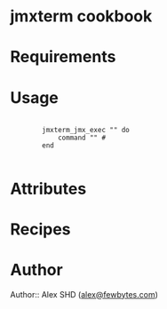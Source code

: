 # jmxterm cookbook

# Requirements

# Usage

<pre>
	<code> 
		jmxterm_jmx_exec "<name>" do
			command "<string>" #
		end 
	</code>
</pre>

# Attributes

# Recipes

# Author

Author:: Alex SHD (alex@fewbytes.com)